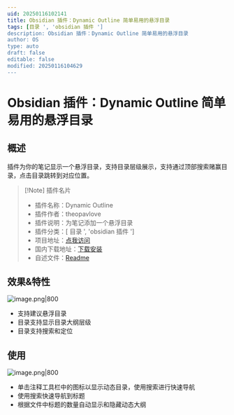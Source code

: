 ```yaml
---
uid: 20250116102141
title: Obsidian 插件：Dynamic Outline 简单易用的悬浮目录
tags: [目录 ', 'obsidian 插件 ']
description: Obsidian 插件：Dynamic Outline 简单易用的悬浮目录
author: OS
type: auto
draft: false
editable: false
modified: 20250116104629
---
```


# Obsidian 插件：Dynamic Outline 简单易用的悬浮目录

## 概述

插件为你的笔记显示一个悬浮目录，支持目录层级展示，支持通过顶部搜索赌赢目录，点击目录跳转到对应位置。

> [!Note] 插件名片
> - 插件名称：Dynamic Outline
> - 插件作者：theopavlove
> - 插件说明：为笔记添加一个悬浮目录
> - 插件分类：[ 目录 ', 'obsidian 插件 ']
> - 项目地址：[点我访问](https://github.com/theopavlove/obsidian-dynamic-outline)
> - 国内下载地址：[下载安装](https://pkmer.cn/products/plugin/pluginMarket/?dynamic-outline)
> - 自述文件：[Readme](https://github.com/theopavlove/obsidian-dynamic-outline)

## 效果&特性

![image.png|800](https://cdn.pkmer.cn/images/20250116103454.png!pkmer)

- 支持建议悬浮目录
- 目录支持显示目录大纲层级
- 目录支持搜索和定位

## 使用

![image.png|800](https://cdn.pkmer.cn/images/20250116104236.png!pkmer)

- 单击注释工具栏中的图标以显示动态目录，使用搜索进行快速导航
- 使用搜索快速导航到标题
- 根据文件中标题的数量自动显示和隐藏动态大纲






